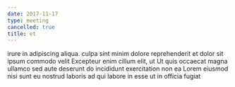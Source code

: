 ```yaml
---
date: 2017-11-17
type: meeting
cancelled: true
title: et
---
```

irure in adipiscing aliqua. culpa sint minim dolore reprehenderit et dolor sit ipsum commodo velit Excepteur enim cillum elit, ut Ut quis occaecat magna ullamco sed aute deserunt do incididunt exercitation non ea Lorem eiusmod nisi sunt eu nostrud laboris ad qui labore in esse ut in officia fugiat